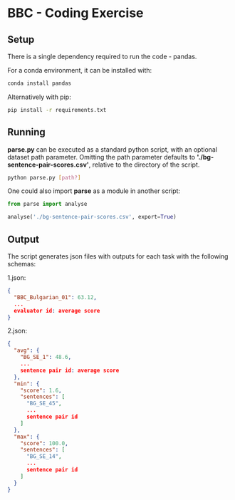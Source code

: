 # BBC - Coding Exercise

## Setup
There is a single dependency required to run the code - pandas.

For a conda environment, it can be installed with:

```sh
conda install pandas
```

Alternatively with pip:

```sh
pip install -r requirements.txt
```

## Running
**parse.py** can be executed as a standard python script, with an optional dataset path parameter. Omitting the path parameter defaults to **'./bg-sentence-pair-scores.csv'**, relative to the directory of the script.
```sh
python parse.py [path?]
```
One could also import **parse** as a module in another script:
```py
from parse import analyse

analyse('./bg-sentence-pair-scores.csv', export=True)
```
## Output
The script generates json files with outputs for each task with the following schemas:

1.json:
```json
{
  "BBC_Bulgarian_01": 63.12,
  ...
  evaluator id: average score
}
```
2.json:
```json
{
  "avg": {
    "BG_SE_1": 48.6,
    ...
    sentence pair id: average score
  },
  "min": {
    "score": 1.6,
    "sentences": [
      "BG_SE_45",
      ...
      sentence pair id
    ]
  },
  "max": {
    "score": 100.0,
    "sentences": [
      "BG_SE_14",
      ...
      sentence pair id
    ]
  }
}
```